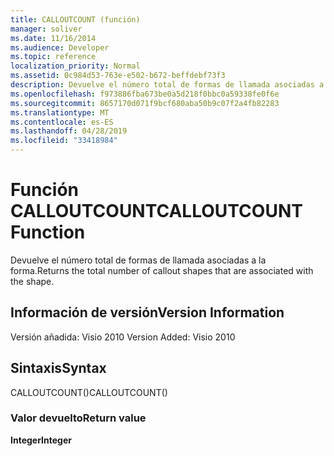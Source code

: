 ```yaml
---
title: CALLOUTCOUNT (función)
manager: soliver
ms.date: 11/16/2014
ms.audience: Developer
ms.topic: reference
localization_priority: Normal
ms.assetid: 0c984d53-763e-e502-b672-beffdebf73f3
description: Devuelve el número total de formas de llamada asociadas a la forma.
ms.openlocfilehash: f973886fba673be0a5d218f0bbc0a59338fe0f6e
ms.sourcegitcommit: 8657170d071f9bcf680aba50b9c07f2a4fb82283
ms.translationtype: MT
ms.contentlocale: es-ES
ms.lasthandoff: 04/28/2019
ms.locfileid: "33418984"
---
```

# <a name="calloutcount-function"></a><span data-ttu-id="8dabe-103">Función CALLOUTCOUNT</span><span class="sxs-lookup"><span data-stu-id="8dabe-103">CALLOUTCOUNT Function</span></span>

<span data-ttu-id="8dabe-104">Devuelve el número total de formas de llamada asociadas a la forma.</span><span class="sxs-lookup"><span data-stu-id="8dabe-104">Returns the total number of callout shapes that are associated with the shape.</span></span>
  
## <a name="version-information"></a><span data-ttu-id="8dabe-105">Información de versión</span><span class="sxs-lookup"><span data-stu-id="8dabe-105">Version Information</span></span>

<span data-ttu-id="8dabe-106">Versión añadida: Visio 2010
</span><span class="sxs-lookup"><span data-stu-id="8dabe-106">Version Added: Visio 2010</span></span> 
  
## <a name="syntax"></a><span data-ttu-id="8dabe-107">Sintaxis</span><span class="sxs-lookup"><span data-stu-id="8dabe-107">Syntax</span></span>

<span data-ttu-id="8dabe-108">CALLOUTCOUNT()</span><span class="sxs-lookup"><span data-stu-id="8dabe-108">CALLOUTCOUNT()</span></span>
  
### <a name="return-value"></a><span data-ttu-id="8dabe-109">Valor devuelto</span><span class="sxs-lookup"><span data-stu-id="8dabe-109">Return value</span></span>

 <span data-ttu-id="8dabe-110">**Integer**</span><span class="sxs-lookup"><span data-stu-id="8dabe-110">**Integer**</span></span>
  


